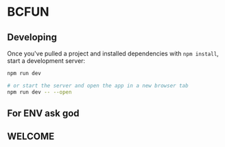# BCFUN

## Developing

Once you've pulled a project and installed dependencies with `npm install`, start a development server:

```bash
npm run dev

# or start the server and open the app in a new browser tab
npm run dev -- --open
```

## For ENV ask god

## WELCOME
